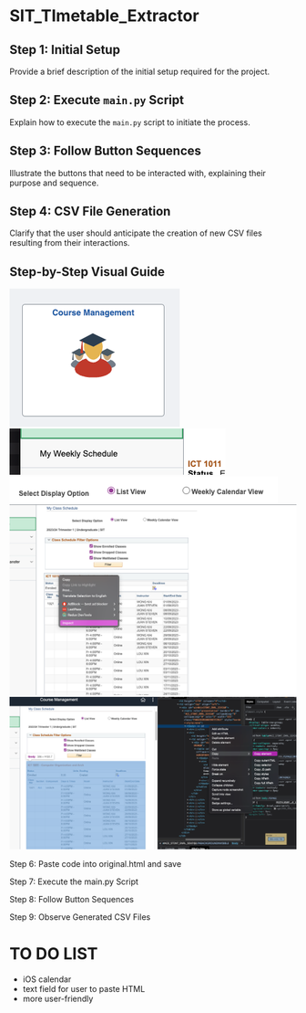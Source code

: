 # SIT_TImetable_Extractor

## Step 1: Initial Setup

Provide a brief description of the initial setup required for the project.

## Step 2: Execute `main.py` Script

Explain how to execute the `main.py` script to initiate the process.

## Step 3: Follow Button Sequences

Illustrate the buttons that need to be interacted with, explaining their purpose and sequence.

## Step 4: CSV File Generation

Clarify that the user should anticipate the creation of new CSV files resulting from their interactions.

## Step-by-Step Visual Guide

![Step 1](./instruction_image/one.png)
![Step 2](./instruction_image/two.png)
![Step 3](./instruction_image/three.png)
![Step 4](./instruction_image/four.png)
![Step 5](./instruction_image/five.png)

Step 6: Paste code into original.html and save

Step 7: Execute the main.py Script

Step 8: Follow Button Sequences

Step 9: Observe Generated CSV Files

# TO DO LIST

- iOS calendar
- text field for user to paste HTML
- more user-friendly
